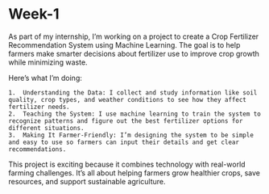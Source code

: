 # Week-1
As part of my internship, I’m working on a project to create a Crop Fertilizer Recommendation System using Machine Learning. The goal is to help farmers make smarter decisions about fertilizer use to improve crop growth while minimizing waste.

Here’s what I’m doing:

	1.	Understanding the Data: I collect and study information like soil quality, crop types, and weather conditions to see how they affect fertilizer needs.
	2.	Teaching the System: I use machine learning to train the system to recognize patterns and figure out the best fertilizer options for different situations.
	3.	Making It Farmer-Friendly: I’m designing the system to be simple and easy to use so farmers can input their details and get clear recommendations.

This project is exciting because it combines technology with real-world farming challenges. It’s all about helping farmers grow healthier crops, save resources, and support sustainable agriculture.
